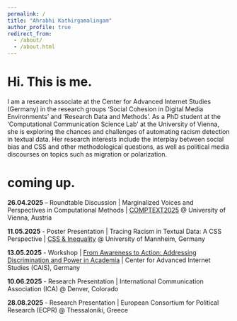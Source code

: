 ```yaml
---
permalink: /
title: "Ahrabhi Kathirgamalingam"
author_profile: true
redirect_from: 
  - /about/
  - /about.html
---
```


Hi. This is me.
======
I am a research associate at the Center for Advanced Internet Studies (Germany) in the research groups ‘Social Cohesion in Digital Media Environments’ and ‘Research Data and Methods’. As a PhD student at the ‘Computational Communication Science Lab’ at the University of Vienna, she is exploring the chances and challenges of automating racism detection in textual data. Her research interests include the interplay between social bias and CSS and other methodological questions, as well as political media discourses on topics such as migration or polarization. 


coming up.
======
<b>26.04.2025</b> – Roundtable Discussion | Marginalized Voices and Perspectives in Computational Methods | <a href="https://www.comptextconference.org/7th-annual-comptext-conference-2025/" target="_blank">COMPTEXT2025</a> @ University of Vienna, Austria

<b>11.05.2025</b> - Poster Presentation | Tracing Racism in Textual Data: A CSS Perspective | <a href ="https://computational-social-science.org/workshops/2025.html" target="_blank">CSS & Inequality</a> @ University of Mannheim, Germany

<b>13.05.2025</b> - Workshop | <a href="https://www.cais-research.de/event/module-4-advanced-segment-workshop-from-awareness-to-action-addressing-discrimination-and-power-in-academia/" target="_blank">From Awareness to Action: Addressing Discrimination and Power in Academia</a> | Center for Advanced Internet Studies (CAIS), Germany

<b>10.06.2025</b> - Research Presentation | International Communication Association (ICA) @ Denver, Colorado

<b>28.08.2025</b> - Research Presentation | European Consortium for Political Research (ECPR) @ Thessaloniki, Greece


